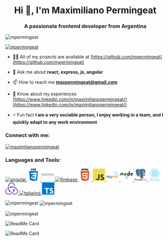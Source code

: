 <h1 align="center">Hi 👋, I'm Maximiliano Permingeat</h1>
<h3 align="center">A passionate frontend developer from Argentina</h3>

<p align="left"> <img src="https://komarev.com/ghpvc/?username=mpermingeat&label=Profile%20views&color=0e75b6&style=flat" alt="mpermingeat" /> </p>

<p align="left"> <a href="https://github.com/ryo-ma/github-profile-trophy"><img src="https://github-profile-trophy.vercel.app/?username=mpermingeat" alt="mpermingeat" /></a> </p>

- 👨‍💻 All of my projects are available at [https://github.com/mpermingeat](https://github.com/mpermingeat)

- 💬 Ask me about **react, express, js, angular**

- 📫 How to reach me **maxpermingeat@gmail.com**

- 📄 Know about my experiences [https://www.linkedin.com/in/maximilianopermingeat/](https://www.linkedin.com/in/maximilianopermingeat/)

- ⚡ Fun fact **I am a very sociable person, I enjoy working in a team, and I quickly adapt to any work environment**

<h3 align="left">Connect with me:</h3>
<p align="left">
<a href="https://linkedin.com/in/maximilianopermingeat" target="blank"><img align="center" src="https://raw.githubusercontent.com/rahuldkjain/github-profile-readme-generator/master/src/images/icons/Social/linked-in-alt.svg" alt="maximilianopermingeat" height="30" width="40" /></a>
</p>

<h3 align="left">Languages and Tools:</h3>
<p align="left"> <a href="https://angular.io" target="_blank" rel="noreferrer"> <img src="https://angular.io/assets/images/logos/angular/angular.svg" alt="angular" width="40" height="40"/> </a> <a href="https://www.w3schools.com/css/" target="_blank" rel="noreferrer"> <img src="https://raw.githubusercontent.com/devicons/devicon/master/icons/css3/css3-original-wordmark.svg" alt="css3" width="40" height="40"/> </a> <a href="https://expressjs.com" target="_blank" rel="noreferrer"> <img src="https://raw.githubusercontent.com/devicons/devicon/master/icons/express/express-original-wordmark.svg" alt="express" width="40" height="40"/> </a> <a href="https://firebase.google.com/" target="_blank" rel="noreferrer"> <img src="https://www.vectorlogo.zone/logos/firebase/firebase-icon.svg" alt="firebase" width="40" height="40"/> </a> <a href="https://www.w3.org/html/" target="_blank" rel="noreferrer"> <img src="https://raw.githubusercontent.com/devicons/devicon/master/icons/html5/html5-original-wordmark.svg" alt="html5" width="40" height="40"/> </a> <a href="https://developer.mozilla.org/en-US/docs/Web/JavaScript" target="_blank" rel="noreferrer"> <img src="https://raw.githubusercontent.com/devicons/devicon/master/icons/javascript/javascript-original.svg" alt="javascript" width="40" height="40"/> </a> <a href="https://www.mysql.com/" target="_blank" rel="noreferrer"> <img src="https://raw.githubusercontent.com/devicons/devicon/master/icons/mysql/mysql-original-wordmark.svg" alt="mysql" width="40" height="40"/> </a> <a href="https://nodejs.org" target="_blank" rel="noreferrer"> <img src="https://raw.githubusercontent.com/devicons/devicon/master/icons/nodejs/nodejs-original-wordmark.svg" alt="nodejs" width="40" height="40"/> </a> <a href="https://www.postgresql.org" target="_blank" rel="noreferrer"> <img src="https://raw.githubusercontent.com/devicons/devicon/master/icons/postgresql/postgresql-original-wordmark.svg" alt="postgresql" width="40" height="40"/> </a> <a href="https://reactjs.org/" target="_blank" rel="noreferrer"> <img src="https://raw.githubusercontent.com/devicons/devicon/master/icons/react/react-original-wordmark.svg" alt="react" width="40" height="40"/> </a> <a href="https://redux.js.org" target="_blank" rel="noreferrer"> <img src="https://raw.githubusercontent.com/devicons/devicon/master/icons/redux/redux-original.svg" alt="redux" width="40" height="40"/> </a> <a href="https://tailwindcss.com/" target="_blank" rel="noreferrer"> <img src="https://www.vectorlogo.zone/logos/tailwindcss/tailwindcss-icon.svg" alt="tailwind" width="40" height="40"/> </a> <a href="https://www.typescriptlang.org/" target="_blank" rel="noreferrer"> <img src="https://raw.githubusercontent.com/devicons/devicon/master/icons/typescript/typescript-original.svg" alt="typescript" width="40" height="40"/> </a> </p>

<p><img align="left" src="https://github-readme-stats.vercel.app/api/top-langs?username=mpermingeat&show_icons=true&locale=en&layout=compact" alt="mpermingeat" /></p>

<p>&nbsp;<img align="center" src="https://github-readme-stats.vercel.app/api?username=mpermingeat&show_icons=true&locale=en" alt="mpermingeat" /></p>

<p><img align="center" src="https://github-readme-streak-stats.herokuapp.com/?user=mpermingeat&" alt="mpermingeat" /></p>

![ReadMe Card](https://github-readme-stats.vercel.app/api/pin/?username=mpermingeat&repo=E-commerce)

![ReadMe Card](https://github-readme-stats.vercel.app/api/pin/?username=mpermingeat&repo=Recipes-APi)

